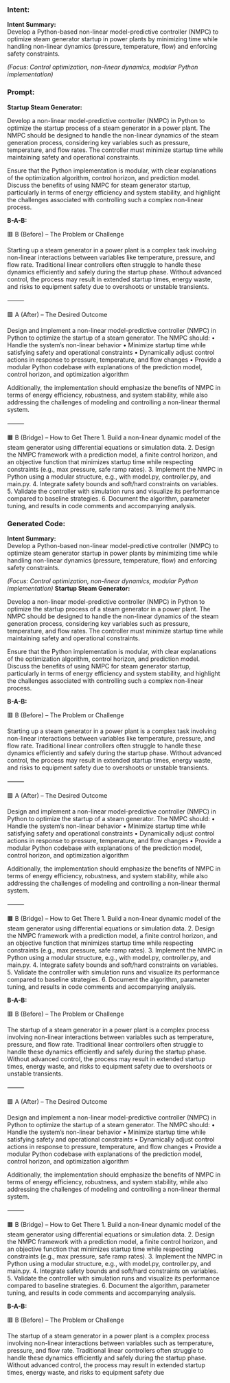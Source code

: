 ### Intent:
**Intent Summary:**  
Develop a Python-based non-linear model-predictive controller (NMPC) to optimize steam generator startup in power plants by minimizing time while handling non-linear dynamics (pressure, temperature, flow) and enforcing safety constraints.  

*(Focus: Control optimization, non-linear dynamics, modular Python implementation)*

### Prompt:
**Startup Steam Generator:**

Develop a non-linear model-predictive controller (NMPC) in Python to optimize the startup process of a steam generator in a power plant. The NMPC should be designed to handle the non-linear dynamics of the steam generation process, considering key variables such as pressure, temperature, and flow rates. The controller must minimize startup time while maintaining safety and operational constraints.

Ensure that the Python implementation is modular, with clear explanations of the optimization algorithm, control horizon, and prediction model. Discuss the benefits of using NMPC for steam generator startup, particularly in terms of energy efficiency and system stability, and highlight the challenges associated with controlling such a complex non-linear process.

**B-A-B:**

🟥 B (Before) – The Problem or Challenge

Starting up a steam generator in a power plant is a complex task involving non-linear interactions between variables like temperature, pressure, and flow rate. Traditional linear controllers often struggle to handle these dynamics efficiently and safely during the startup phase. Without advanced control, the process may result in extended startup times, energy waste, and risks to equipment safety due to overshoots or unstable transients.

⸻

🟩 A (After) – The Desired Outcome

Design and implement a non-linear model-predictive controller (NMPC) in Python to optimize the startup of a steam generator. The NMPC should:
	•	Handle the system’s non-linear behavior
	•	Minimize startup time while satisfying safety and operational constraints
	•	Dynamically adjust control actions in response to pressure, temperature, and flow changes
	•	Provide a modular Python codebase with explanations of the prediction model, control horizon, and optimization algorithm

Additionally, the implementation should emphasize the benefits of NMPC in terms of energy efficiency, robustness, and system stability, while also addressing the challenges of modeling and controlling a non-linear thermal system.

⸻

🟧 B (Bridge) – How to Get There
	1.	Build a non-linear dynamic model of the steam generator using differential equations or simulation data.
	2.	Design the NMPC framework with a prediction model, a finite control horizon, and an objective function that minimizes startup time while respecting constraints (e.g., max pressure, safe ramp rates).
	3.	Implement the NMPC in Python using a modular structure, e.g., with model.py, controller.py, and main.py.
	4.	Integrate safety bounds and soft/hard constraints on variables.
	5.	Validate the controller with simulation runs and visualize its performance compared to baseline strategies.
	6.	Document the algorithm, parameter tuning, and results in code comments and accompanying analysis.

### Generated Code:
**Intent Summary:**  
Develop a Python-based non-linear model-predictive controller (NMPC) to optimize steam generator startup in power plants by minimizing time while handling non-linear dynamics (pressure, temperature, flow) and enforcing safety constraints.  

*(Focus: Control optimization, non-linear dynamics, modular Python implementation)*
**Startup Steam Generator:**

Develop a non-linear model-predictive controller (NMPC) in Python to optimize the startup process of a steam generator in a power plant. The NMPC should be designed to handle the non-linear dynamics of the steam generation process, considering key variables such as pressure, temperature, and flow rates. The controller must minimize startup time while maintaining safety and operational constraints.

Ensure that the Python implementation is modular, with clear explanations of the optimization algorithm, control horizon, and prediction model. Discuss the benefits of using NMPC for steam generator startup, particularly in terms of energy efficiency and system stability, and highlight the challenges associated with controlling such a complex non-linear process.

**B-A-B:**

🟥 B (Before) – The Problem or Challenge

Starting up a steam generator in a power plant is a complex task involving non-linear interactions between variables like temperature, pressure, and flow rate. Traditional linear controllers often struggle to handle these dynamics efficiently and safely during the startup phase. Without advanced control, the process may result in extended startup times, energy waste, and risks to equipment safety due to overshoots or unstable transients.

⸻

🟩 A (After) – The Desired Outcome

Design and implement a non-linear model-predictive controller (NMPC) in Python to optimize the startup of a steam generator. The NMPC should:
	•	Handle the system’s non-linear behavior
	•	Minimize startup time while satisfying safety and operational constraints
	•	Dynamically adjust control actions in response to pressure, temperature, and flow changes
	•	Provide a modular Python codebase with explanations of the prediction model, control horizon, and optimization algorithm

Additionally, the implementation should emphasize the benefits of NMPC in terms of energy efficiency, robustness, and system stability, while also addressing the challenges of modeling and controlling a non-linear thermal system.

⸻

🟧 B (Bridge) – How to Get There
	1.	Build a non-linear dynamic model of the steam generator using differential equations or simulation data.
	2.	Design the NMPC framework with a prediction model, a finite control horizon, and an objective function that minimizes startup time while respecting constraints (e.g., max pressure, safe ramp rates).
	3.	Implement the NMPC in Python using a modular structure, e.g., with model.py, controller.py, and main.py.
	4.	Integrate safety bounds and soft/hard constraints on variables.
	5.	Validate the controller with simulation runs and visualize its performance compared to baseline strategies.
	6.	Document the algorithm, parameter tuning, and results in code comments and accompanying analysis.

**B-A-B:**

🟥 B (Before) – The Problem or Challenge

The startup of a steam generator in a power plant is a complex process involving non-linear interactions between variables such as temperature, pressure, and flow rate. Traditional linear controllers often struggle to handle these dynamics efficiently and safely during the startup phase. Without advanced control, the process may result in extended startup times, energy waste, and risks to equipment safety due to overshoots or unstable transients.

⸻

🟩 A (After) – The Desired Outcome

Design and implement a non-linear model-predictive controller (NMPC) in Python to optimize the startup of a steam generator. The NMPC should:
	•	Handle the system’s non-linear behavior
	•	Minimize startup time while satisfying safety and operational constraints
	•	Dynamically adjust control actions in response to pressure, temperature, and flow changes
	•	Provide a modular Python codebase with explanations of the prediction model, control horizon, and optimization algorithm

Additionally, the implementation should emphasize the benefits of NMPC in terms of energy efficiency, robustness, and system stability, while also addressing the challenges of modeling and controlling a non-linear thermal system.

⸻

🟧 B (Bridge) – How to Get There
	1.	Build a non-linear dynamic model of the steam generator using differential equations or simulation data.
	2.	Design the NMPC framework with a prediction model, a finite control horizon, and an objective function that minimizes startup time while respecting constraints (e.g., max pressure, safe ramp rates).
	3.	Implement the NMPC in Python using a modular structure, e.g., with model.py, controller.py, and main.py.
	4.	Integrate safety bounds and soft/hard constraints on variables.
	5.	Validate the controller with simulation runs and visualize its performance compared to baseline strategies.
	6.	Document the algorithm, parameter tuning, and results in code comments and accompanying analysis.

**B-A-B:**

🟥 B (Before) – The Problem or Challenge

The startup of a steam generator in a power plant is a complex process involving non-linear interactions between variables such as temperature, pressure, and flow rate. Traditional linear controllers often struggle to handle these dynamics efficiently and safely during the startup phase. Without advanced control, the process may result in extended startup times, energy waste, and risks to equipment safety due
